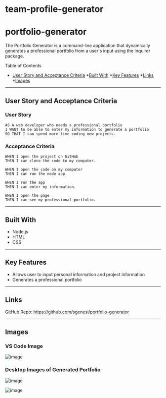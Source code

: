 # team-profile-generator

# portfolio-generator
The Portfolio Generator is a command-line application that dynamically generates a professional portfolio from a user's input using the Inquirer package.  

Table of Contents
* [User Story and Acceptance Criteria](#user-story-and-acceptance-criteria)
*[Built With](#built-with)
*[Key Features](#key-features)
*[Links](#links)
*[Images](#images)

---
## User Story and Acceptance Criteria


### User Story

```
AS A web developer who needs a professional portfolio
I WANT to be able to enter my information to generate a portfolio
SO THAT I can spend more time coding new projects.
```

### Acceptance Criteria

```
WHEN I open the project on GitHub
THEN I can clone the code to my computer.
```
```
WHEN I open the code on my computer
THEN I can run the node app.
```

```
WHEN I run the app
THEN I can enter my information.
```
```
WHEN I open the page
THEN I can see my professional portfolio.
```

---
## Built With
* Node.js
* HTML
* CSS

---
## Key Features
* Allows user to input personal information and project information
* Generates a professional portfolio

---
## Links
GitHub Repo: https://github.com/sgenesi/portfolio-generator

---
## Images

### VS Code Image
![image](https://user-images.githubusercontent.com/71858457/104823411-18432100-5807-11eb-89ca-9e4b092a3bed.png)

### Desktop Images of Generated Portfolio
![image](https://user-images.githubusercontent.com/71858457/104823427-2bee8780-5807-11eb-9d61-08a7fca4a991.png)

![image](https://user-images.githubusercontent.com/71858457/104823436-3ad53a00-5807-11eb-8886-9d26c2751776.png)


